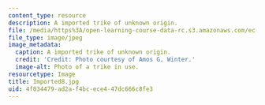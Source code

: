 ```yaml
---
content_type: resource
description: A imported trike of unknown origin.
file: /media/https%3A/open-learning-course-data-rc.s3.amazonaws.com/ec-721-wheelchair-design-in-developing-countries-spring-2009/4f034479ad2af4bcece447dc666c8fe3_Imported8.jpg
file_type: image/jpeg
image_metadata:
  caption: A imported trike of unknown origin.
  credit: 'Credit: Photo courtesy of Amos G. Winter.'
  image-alt: Photo of a trike in use.
resourcetype: Image
title: Imported8.jpg
uid: 4f034479-ad2a-f4bc-ece4-47dc666c8fe3
---
```

